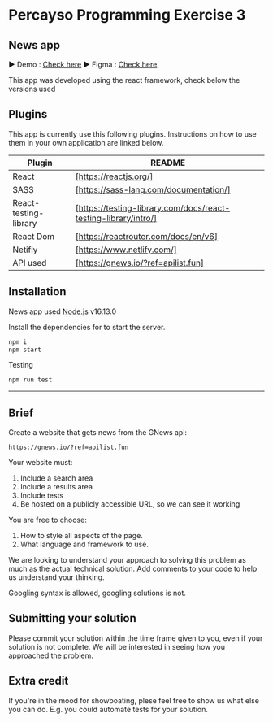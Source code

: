 # Percayso Programming Exercise 3

## News app

▶️ Demo : [Check here](https://news-percayso-test.netlify.app/)
▶️ Figma : [Check here](https://www.figma.com/file/NQaHoISOcFI2EvePRxW1at/Percayso-News?node-id=17%3A2)

This app was developed using the react framework, check below the versions used

## Plugins

This app is currently use this following plugins.
Instructions on how to use them in your own application are linked below.

| Plugin                | README                                                          |
| --------------------- | --------------------------------------------------------------- |
| React                 | [https://reactjs.org/]                                          |
| SASS                  | [https://sass-lang.com/documentation/]                          |
| React-testing-library | [https://testing-library.com/docs/react-testing-library/intro/] |
| React Dom             | [https://reactrouter.com/docs/en/v6]                            |
| Netifly               | [https://www.netlify.com/]                                      |
| API used              | [https://gnews.io/?ref=apilist.fun]                             |

## Installation

News app used [Node.js](https://nodejs.org/) v16.13.0

Install the dependencies for to start the server.

```sh
npm i
npm start
```

Testing

```sh
npm run test
```

---

## Brief

Create a website that gets news from the GNews api:

    https://gnews.io/?ref=apilist.fun

Your website must:

1. Include a search area
2. Include a results area
3. Include tests
4. Be hosted on a publicly accessible URL, so we can see it working

You are free to choose:

1. How to style all aspects of the page.
2. What language and framework to use.

We are looking to understand your approach to solving this problem as much as the actual technical solution. Add comments to your code to help us understand your thinking.

Googling syntax is allowed, googling solutions is not.

## Submitting your solution

Please commit your solution within the time frame given to you, even if your solution is not complete. We will be interested in seeing how you approached the problem.

## Extra credit

If you're in the mood for showboating, plese feel free to show us what else you can do. E.g. you could automate tests for your solution.
